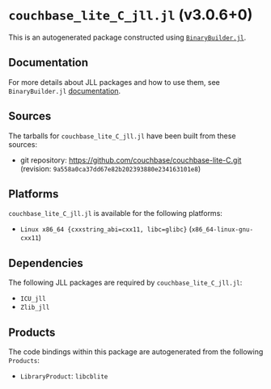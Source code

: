 # `couchbase_lite_C_jll.jl` (v3.0.6+0)

This is an autogenerated package constructed using [`BinaryBuilder.jl`](https://github.com/JuliaPackaging/BinaryBuilder.jl).

## Documentation

For more details about JLL packages and how to use them, see `BinaryBuilder.jl` [documentation](https://docs.binarybuilder.org/stable/jll/).

## Sources

The tarballs for `couchbase_lite_C_jll.jl` have been built from these sources:

* git repository: https://github.com/couchbase/couchbase-lite-C.git (revision: `9a558a0ca37dd67e82b202393880e234163101e8`)

## Platforms

`couchbase_lite_C_jll.jl` is available for the following platforms:

* `Linux x86_64 {cxxstring_abi=cxx11, libc=glibc}` (`x86_64-linux-gnu-cxx11`)

## Dependencies

The following JLL packages are required by `couchbase_lite_C_jll.jl`:

* `ICU_jll`
* `Zlib_jll`

## Products

The code bindings within this package are autogenerated from the following `Products`:

* `LibraryProduct`: `libcblite`
